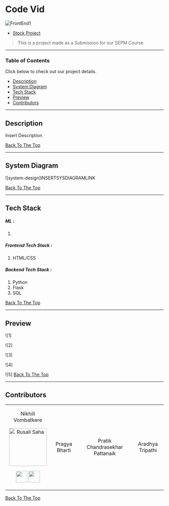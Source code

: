 # Code Vid


![FrontEnd1](https://user-images.githubusercontent.com/63743496/113564327-d320d500-9626-11eb-8c8d-01ab34f99ba7.jpeg)
- [Stock Project](#code)
> This is a project made as a Submission for our SEPM Course

---

### Table of Contents
Click below to check out our project details.

- [Description](#description)
- [System Diagram](#system-diagram)
- [Tech Stack](#tech-stack)
- [Preview](#preview)
- [Contributors](#contributors)

---

## Description

Insert Description

[Back To The Top](#code-vid)

---

## System Diagram


![system-design]INSERTSYSDIAGRAMLINK

[Back To The Top](#code-vid)

---

## Tech Stack

##### ML :

  1.  
  
  
##### Frontend Tech Stack :

1. HTML/CSS


##### Backend Tech Stack :

1. Python
2. Flask
3. SQL


[Back To The Top](#code)

---

## Preview


![1]

![2]

![3]

![4]

![5]
[Back To The Top](#code)

---

## Contributors

<table>
<tr align="center">




<td>

Nikhill Vombatkere

<p align="center">
<img src = "https://avatars.githubusercontent.com/u/63743496?s=400&u=2d0cfa0977549862b6aacc1c3d7357024a7233d6&v=4"  height="120" alt="Rusali Saha">
</p>
<p align="center">
<a href = "https://github.com/NVombat"><img src = "https://cdns.iconmonstr.com/wp-content/assets/preview/2012/240/iconmonstr-github-1.png" width="36" height = "36"/></a>
<a href = "https://www.linkedin.com/in/nikhill-vombatkere-1a0b9a192/">
<img src = "https://cdns.iconmonstr.com/wp-content/assets/preview/2012/240/iconmonstr-linkedin-2.png" width="36" height="36"/>
</a>
</p>
</td>

<td>

Pragya Bharti
<p align="center">

</p>
</td>

<td>

Pratik Chandrasekhar Pattanaik

<p align="center">

</p>
</td>

<td>

Aradhya Tripathi 

<p align="center">

</p>
</td>






  </table>
</tr>
  </table>

[Back To The Top](#code)
